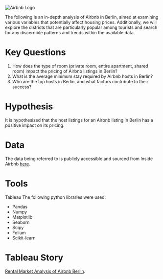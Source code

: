 ![Airbnb Logo](https://upload.wikimedia.org/wikipedia/commons/thumb/6/69/Airbnb_Logo_Bélo.svg/320px-Airbnb_Logo_Bélo.svg.png)

The following is an in-depth analysis of Airbnb in Berlin, aimed at examining various variables that potentially affect housing prices. Additionally, we will explore the districts that are particularly popular among tourists and search for any discernible patterns and trends within the available data.

# Key Questions
1. How does the type of room (private room, entire apartment, shared room) impact the pricing of Airbnb listings in Berlin? 
2. What is the average minimum stay required by Airbnb hosts in Berlin? 
3. Who are the top hosts in Berlin, and what factors contribute to their success? 

# Hypothesis 
It is hypothesized that the host listings for an Airbnb listing in Berlin has a positive impact on its pricing.

# Data 
The data being referred to is publicly accessible and sourced from Inside Airbnb [here](http://insideairbnb.com/get-the-data).

# Tools
Tableau
The following python libraries were used:
- Pandas
- Numpy
- Matplotlib
- Seaborn
- Scipy
- Folium
- Scikit-learn

# Tableau Story
[Rental Market Analysis of Airbnb Berlin](https://public.tableau.com/app/profile/s.hreddin/viz/AirbnbBerlin_16850316399840/Story1).
